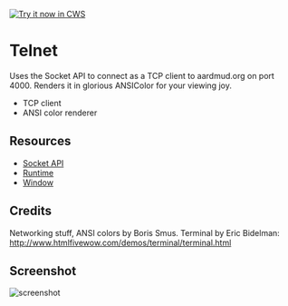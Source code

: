 <a target="_blank" href="https://chrome.google.com/webstore/detail/ebckmolcafdmfjbkmamhoacnmmkiohpe">![Try it now in CWS](https://raw.github.com/GoogleChrome/chrome-app-samples/master/tryitnowbutton.png "Click here to install this sample from the Chrome Web Store")</a>


# Telnet

Uses the Socket API to connect as a TCP client to aardmud.org on port 4000.
Renders it in glorious ANSIColor for your viewing joy.

* TCP client
* ANSI color renderer

## Resources

* [Socket API](http://developer.chrome.com/apps/socket.html)
* [Runtime](http://developer.chrome.com/apps/app_runtime.html)
* [Window](http://developer.chrome.com/apps/app_window.html)

## Credits

Networking stuff, ANSI colors by Boris Smus.
Terminal by Eric Bidelman: http://www.htmlfivewow.com/demos/terminal/terminal.html
     
## Screenshot
![screenshot](https://raw.github.com/GoogleChrome/chrome-app-samples/master/telnet/assets/screenshot_1280_800.png)

